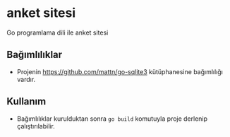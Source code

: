 # anket sitesi
Go programlama dili ile anket sitesi

## Bağımlılıklar
- Projenin https://github.com/mattn/go-sqlite3 kütüphanesine bağımlılığı vardır.

## Kullanım
- Bağımlılıklar kurulduktan sonra `go build` komutuyla proje derlenip çalıştırılabilir.
